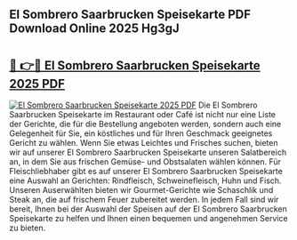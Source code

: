 ## El Sombrero Saarbrucken Speisekarte PDF Download Online 2025 Hg3gJ

# <h2><a href="http://gcanc6x.nevu.top/?p=El+Sombrero+Saarbrucken+Speisekarte">🔗 👉🔴 El Sombrero Saarbrucken Speisekarte 2025 PDF</a></h2>

[![El Sombrero Saarbrucken Speisekarte 2025 PDF](https://i.imgur.com/dBaPXMq.png)](http://gcanc6x.nevu.top/?p=El+Sombrero+Saarbrucken+Speisekarte)
Die El Sombrero Saarbrucken Speisekarte im Restaurant oder Café ist nicht nur eine Liste der Gerichte, die für die Bestellung angeboten werden, sondern auch eine Gelegenheit für Sie, ein köstliches und für Ihren Geschmack geeignetes Gericht zu wählen. Wenn Sie etwas Leichtes und Frisches suchen, bieten wir auf unserer El Sombrero Saarbrucken Speisekarte unseren Salatbereich an, in dem Sie aus frischen Gemüse- und Obstsalaten wählen können. Für Fleischliebhaber gibt es auf unserer El Sombrero Saarbrucken Speisekarte eine Auswahl an Gerichten: Rindfleisch, Schweinefleisch, Huhn und Fisch. Unseren Auserwählten bieten wir Gourmet-Gerichte wie Schaschlik und Steak an, die auf frischem Feuer zubereitet werden. In jedem Fall sind wir bereit, Ihnen bei der Auswahl der Speisen auf der El Sombrero Saarbrucken Speisekarte zu helfen und Ihnen einen bequemen und angenehmen Service zu bieten.
